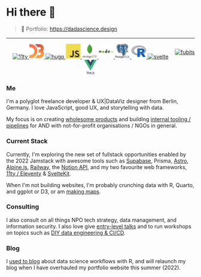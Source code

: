 <div align="left">
  <h1>Hi there 👋</h1>

  <blockquote style="margin-bottom: 1rem">
    🔗 Portfolio:
    <a href="https://dadascience.design">https://dadascience.design</a>
  </blockquote>
  <hr />
  <p style="float: right">
    <a href="https://twitter.com/fubits" target="blank">
      <img
        src="https://img.shields.io/twitter/follow/fubits?logo=twitter&style=for-the-badge"
        alt="fubits"
    /></a>
  </p>

  <p align="center">
    <a href="https://www.11ty.dev/" target="_blank" rel="noreferrer">
      <img
        src="https://gist.githubusercontent.com/vivek32ta/c7f7bf583c1fb1c58d89301ea40f37fd/raw/f4c85cce5790758286b8f155ef9a177710b995df/11ty.svg"
        alt="11ty"
        width="40"
        height="40"
      />
    </a>
    <a href="https://d3js.org/" target="_blank" rel="noreferrer">
      <img
        src="https://raw.githubusercontent.com/devicons/devicon/master/icons/d3js/d3js-original.svg"
        alt="d3js"
        width="40"
        height="40"
      />
    </a>
    <a href="https://gohugo.io/" target="_blank" rel="noreferrer">
      <img
        src="https://api.iconify.design/logos-hugo.svg"
        alt="hugo"
        width="40"
        height="40"
      />
    </a>
    <a
      href="https://developer.mozilla.org/en-US/docs/Web/JavaScript"
      target="_blank"
      rel="noreferrer"
    >
      <img
        src="https://raw.githubusercontent.com/devicons/devicon/master/icons/javascript/javascript-original.svg"
        alt="javascript"
        width="40"
        height="40"
      />
    </a>
    <a href="https://www.mongodb.com/" target="_blank" rel="noreferrer">
      <img
        src="https://raw.githubusercontent.com/devicons/devicon/master/icons/mongodb/mongodb-original-wordmark.svg"
        alt="mongodb"
        width="40"
        height="40"
      />
    </a>
    <a href="https://nodejs.org" target="_blank" rel="noreferrer">
      <img
        src="https://raw.githubusercontent.com/devicons/devicon/master/icons/nodejs/nodejs-original-wordmark.svg"
        alt="nodejs"
        width="40"
        height="40"
      />
    </a>
    <a href="https://www.postgresql.org" target="_blank" rel="noreferrer">
      <img
        src="https://raw.githubusercontent.com/devicons/devicon/master/icons/postgresql/postgresql-original-wordmark.svg"
        alt="postgresql"
        width="40"
        height="40"
      />
    </a>
    <a href="https://www.r-project.org/" target="_blank" rel="noreferrer">
      <img
        src="https://raw.githubusercontent.com/devicons/devicon/master/icons/r/r-original.svg"
        alt="R"
        width="40"
        height="40"
      />
    </a>
    <a href="https://svelte.dev" target="_blank" rel="noreferrer">
      <img
        src="https://upload.wikimedia.org/wikipedia/commons/1/1b/Svelte_Logo.svg"
        alt="svelte"
        width="40"
        height="40"
      />
    </a>
    <a href="https://vuejs.org/" target="_blank" rel="noreferrer">
      <img
        src="https://raw.githubusercontent.com/devicons/devicon/master/icons/vuejs/vuejs-original-wordmark.svg"
        alt="vuejs"
        width="40"
        height="40"
      />
    </a>
  </p>

  <h3>Me</h3>
  <p>
    I'm a polyglot freelance developer & UX|DataViz designer from Berlin,
    Germany. I love JavaScript, good UX, and storytelling with data.
  </p>
  <p>
    My focus is on creating
    <a href="https://chemicalweapons.gppi.net/)" target="_blank"
      >wholesome products</a
    >
    and building <a href="https://dadascience.design/talks/data-engineering-gas/2020-correlcon-data-engineering.html#1" target="_blank">internal tooling / pipelines</a> for AND with not-for-profit
    organisations / NGOs in general.
  </p>
  <h3>Current Stack</h3>
  <p>
    Currently, I'm exploring the new set of fullstack opportunities enabled by
    the 2022 Jamstack with awesome tools such as
    <a
      href="https://github.com/fubits1/sveltekit-supabase-endpoint)"
      target="_blank"
      >Supabase</a
    >, Prisma,
    <a href="https://github.com/fubits1/astro-svelte-example)" target="_blank"
      >Astro</a
    >,
    <a href="https://github.com/fubits1/alpinejs-expo)" target="_blank"
      >Alpine.js</a
    >, <a href="https://railway.app/)" target="_blank">Railway</a>, the
    <a href="https://github.com/fubits1/notion-export-demo)" target="_blank"
      >Notion API</a
    >, and my two favourite web frameworks,
    <a href="https://github.com/fubits1/11ty-notion-api)" target="_blank"
      >11ty / Eleventy</a
    >
    & <a href="https://afrozensus.de/)" target="_blank">SvelteKit</a>.
  </p>
  <p>
    When I'm not building websites, I'm probably crunching data with R, Quarto,
    and ggplot or D3, or am
    <a href="https://dadascience.design)" target="_blank">making maps</a>.
  </p>
  <h3>Consulting</h3>
  <p>
    I also consult on all things NPO tech strategy, data management, and
    information security. I also love give
    <a href="https://dadascience.design/talks/)" target="_blank"
      >entry-level talks</a
    >
    and to run workshops on topics such as
    <a
      href="https://github.com/fubits1/rstats-etl-pipeline-101)"
      target="_blank"
      >DIY data engineering & CI/CD</a
    >.
  </p>
  <h3>Blog</h3>
  <p>
    I
    <a href="https://dadascience.design/post/)" target="_blank">used to blog</a>
    about data science workflows with R, and will relaunch my blog when I have
    overhauled my portfolio website this summer (2022).
  </p>
</div>

<!--
**fubits1/fubits1** is a ✨ _special_ ✨ repository because its `README.md` (this file) appears on your GitHub profile.

Here are some ideas to get you started:

- 🔭 I’m currently working on ...
- 🌱 I’m currently learning ...
- 👯 I’m looking to collaborate on ...
- 💬 Ask me about ...
- 📫 How to reach me: ...
- 😄 Pronouns: ...
  -->
